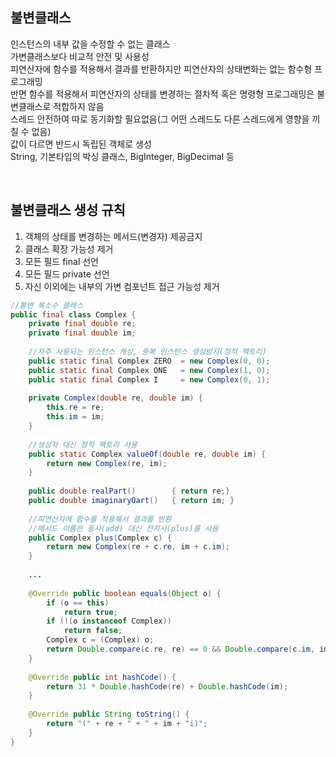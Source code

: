 ## 불변클래스
인스턴스의 내부 값을 수정할 수 없는 클래스  
가변클래스보다 비교적 안전 및 사용성  
피연산자에 함수를 적용해서 결과를 반환하지만 피연산자의 상태변화는 없는 함수형 프로그래밍  
반면 함수를 적용해서 피연산자의 상태를 변경하는 절차적 혹은 명령형 프로그래밍은 불변클래스로 적합하지 않음  
스레드 안전하여 따로 동기화할 필요없음(그 어떤 스레드도 다른 스레드에게 영향을 끼칠 수 없음)  
값이 다르면 반드시 독립된 객체로 생성  
String, 기본타입의 박싱 클래스, BigInteger, BigDecimal 등  

<br>

## 불변클래스 생성 규칙
1. 객체의 상태를 변경하는 메서드(변경자) 제공금지  
2. 클래스 확장 가능성 제거  
3. 모든 필드 final 선언  
4. 모든 필드 private 선언  
5. 자신 이외에는 내부의 가변 컴포넌트 접근 가능성 제거  

````java
//불변 복소수 클래스
public final class Complex {
    private final double re;
    private final double im;
    
    //자주 사용되는 인스턴스 캐싱, 중복 인스턴스 생성방지(정적 팩토리)
    public static final Complex ZERO  = new Complex(0, 0);
    public static final Complex ONE   = new Complex(1, 0);
    public static final Complex I     = new Complex(0, 1);
    
    private Complex(double re, double im) {
        this.re = re;
        this.im = im;
    }
    
    //생성자 대신 정적 팩토리 사용
    public static Complex valueOf(double re, double im) {
        return new Complex(re, im);
    }
    
    public double realPart()        { return re;}
    public double imaginaryOart()   { return im; }
    
    //피연산자에 함수를 적용해서 결과를 반환
    //메서드 이름은 동사(add) 대신 전치사(plus)를 사용
    public Complex plus(Complex c) {
        return new Complex(re + c.re, im + c.im);
    }
    
    ...
    
    @Override public boolean equals(Object o) {
        if (o == this)
            return true;
        if (!(o instanceof Complex))
            return false;
        Complex c = (Complex) o;
        return Double.compare(c.re, re) == 0 && Double.compare(c.im, im) == 0;
    }
    
    @Override public int hashCode() {
        return 31 * Double.hashCode(re) + Double.hashCode(im);
    }
    
    @Override public String toString() {
        return "(" + re + " + " + im + "i)";
    }
}
````

<br>

